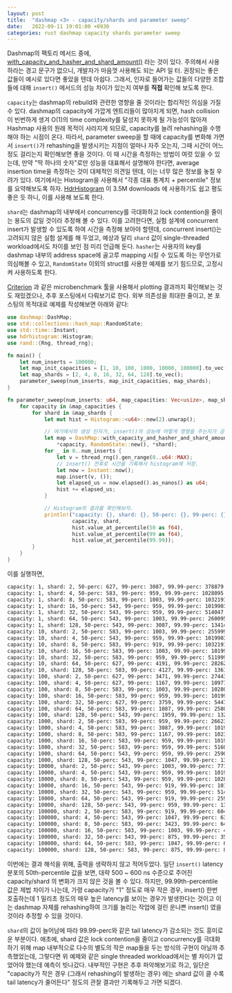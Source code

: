 ```yaml
---
layout: post
title:  "dashmap <3> - capacity/shards and parameter sweep"
date:   2022-09-11 19:01:00 +0930
categories: rust dashmap capacity shards parameter sweep
---
```


Dashmap의 팩토리 메서드 중에, [with_capacity_and_hasher_and_shard_amount()](https://docs.rs/dashmap/latest/dashmap/struct.DashMap.html#method.with_capacity_and_hasher_and_shard_amount)
라는 것이 있다. 주의해서 사용하라는 경고 문구가 없으니, 개발자가 마음껏 사용해도 되는 API 일 터. 
권장되는 좋은 값들이 예시로 있다면 좋았을 텐데 아쉽다. 그래서, 인자로 들어가는 값들의 다양한 조합들에 대해
`insert()` 메서드의 성능 차이가 있는지 여부를 **직접** 확인해 보도록 한다.

`capacity`는 dashmap의 rebuild와 관련한 영향을 줄 것이라는 합리적인 의심을 가질 수 있다.
dashmap의 capacity에 가깝게 엔트리들이 많아지게 되면, hash collision이 빈번하게 생겨 O(1)의 
time complexity를 달성치 못하게 될 가능성이 많아져 Hashmap 사용의 원래 목적이 사라지게 되므로,
capacity를 늘려 rehashing을 수행해야 하는 시점이 온다. 따라서, parameter sweep을 할 때에 
capacity를 변화해 가면서 `insert()`가 rehashing을 발생시키는 지점이 얼마나 자주 오는지, 
그때 시간이 어느 정도 걸리는지 확인해보면 좋을 것이다. 
이 때 시간을 측정하는 방법이 여럿 있을 수 있는데, 만약 "딱 하나의 숫자"로만 성능을 대표해서 설명해야 한다면, 
average insertion time을 측정하는 것이 대체적인 의견일 텐데, 이는 너무 많은 정보를 놓칠 우려가 있다.
여기에서는 Histogram을 사용해서 "각종 대표 통계치 + percentile" 정보를 요약해보도록 하자.
[HdrHistogram](https://crates.io/crates/hdrhistogram) 이 3.5M downloads 에 사용하기도 쉽고
평도 좋은 듯 하니, 이를 사용해 보도록 한다.

`shard`는 dashmap의 내부에서 concurrency를 극대화하고 lock contention을 줄이는 용도의 값일 것이라
추정해 볼 수 있다. 이를 고려한다면, 실험 설계에 concurrent insert가 발생할 수 있도록 하여 시간을 측정해
보아야 할텐데, concurrent insert()는 고려되지 않은 실험 설계를 해 두었고, 예상과 달리 
`shard` 값이 single-threaded workload에서도 차이를 보인 점 미리 언급해 둔다.
`hasher`는 사용자의 key를 dashmap 내부의 address space에 골고루 mapping 시킬 수 있도록 하는
무언가로 의심해볼 수 있고, `RandomState` 이외의 struct를 사용한 예제를 보기 힘드므로, 고정시켜 사용하도록 한다.

[Criterion](https://crates.io/crates/criterion) 과 같은 microbenchmark 툴을 사용해서 
plotting 결과까지 확인해보는 것도 재밌겠으나, 추후 포스팅에서 다뤄보기로 한다. 
외부 의존성을 최대한 줄이고, 본 포스팅의 목적대로 예제를 작성해보면 아래와 같다:

```rust
use dashmap::DashMap;
use std::collections::hash_map::RandomState;
use std::time::Instant;
use hdrhistogram::Histogram;
use rand::{Rng, thread_rng};

fn main() {
    let num_inserts = 100000;
    let map_init_capacities = [1, 10, 100, 1000, 10000, 100000].to_vec();
    let map_shards = [2, 4, 8, 16, 32, 64, 128].to_vec();
    parameter_sweep(num_inserts, map_init_capacities, map_shards);
}

fn parameter_sweep(num_inserts: u64, map_capacities: Vec<usize>, map_shards: Vec<usize>) {
    for capacity in &map_capacities {
        for shard in &map_shards {
            let mut hist = Histogram::<u64>::new(2).unwrap();

            // 여기에서의 생성 인자가, insert()의 성능에 어떻게 영향을 주는지가 궁금.
            let map = DashMap::with_capacity_and_hasher_and_shard_amount(
                *capacity, RandomState::new(), *shard);
            for _ in 0..num_inserts {
                let v = thread_rng().gen_range(0..u64::MAX);
                // insert() 전후로 시간을 기록해서 histogram에 저장.
                let now = Instant::now();
                map.insert(v, ());
                let elapsed_us = now.elapsed().as_nanos() as u64;
                hist += elapsed_us;
            }

            // Histogram의 결과를 확인해보자.
            println!("capacity: {}, shard: {}, 50-perc: {}, 99-perc: {}, 99.99-perc: {}",
                     capacity, shard,
                     hist.value_at_percentile(50 as f64),
                     hist.value_at_percentile(99 as f64),
                     hist.value_at_percentile(99.99));
        }
    }
}
```

이를 실행하면,
```bash
capacity: 1, shard: 2, 50-perc: 627, 99-perc: 3087, 99.99-perc: 378879
capacity: 1, shard: 4, 50-perc: 583, 99-perc: 959, 99.99-perc: 1028095
capacity: 1, shard: 8, 50-perc: 583, 99-perc: 1003, 99.99-perc: 1032191
capacity: 1, shard: 16, 50-perc: 543, 99-perc: 959, 99.99-perc: 1019903
capacity: 1, shard: 32, 50-perc: 543, 99-perc: 959, 99.99-perc: 514047
capacity: 1, shard: 64, 50-perc: 543, 99-perc: 1003, 99.99-perc: 260095
capacity: 1, shard: 128, 50-perc: 543, 99-perc: 3087, 99.99-perc: 134143
capacity: 10, shard: 2, 50-perc: 583, 99-perc: 1003, 99.99-perc: 255999
capacity: 10, shard: 4, 50-perc: 543, 99-perc: 959, 99.99-perc: 1019903
capacity: 10, shard: 8, 50-perc: 583, 99-perc: 919, 99.99-perc: 1032191
capacity: 10, shard: 16, 50-perc: 583, 99-perc: 1003, 99.99-perc: 1019903
capacity: 10, shard: 32, 50-perc: 583, 99-perc: 959, 99.99-perc: 511999
capacity: 10, shard: 64, 50-perc: 627, 99-perc: 4191, 99.99-perc: 282623
capacity: 10, shard: 128, 50-perc: 583, 99-perc: 4127, 99.99-perc: 136191
capacity: 100, shard: 2, 50-perc: 627, 99-perc: 3471, 99.99-perc: 274431
capacity: 100, shard: 4, 50-perc: 627, 99-perc: 1167, 99.99-perc: 1097727
capacity: 100, shard: 8, 50-perc: 583, 99-perc: 1003, 99.99-perc: 1028095
capacity: 100, shard: 16, 50-perc: 583, 99-perc: 959, 99.99-perc: 1019903
capacity: 100, shard: 32, 50-perc: 627, 99-perc: 3759, 99.99-perc: 544767
capacity: 100, shard: 64, 50-perc: 583, 99-perc: 1087, 99.99-perc: 258047
capacity: 100, shard: 128, 50-perc: 543, 99-perc: 1959, 99.99-perc: 132095
capacity: 1000, shard: 2, 50-perc: 583, 99-perc: 959, 99.99-perc: 266239
capacity: 1000, shard: 4, 50-perc: 583, 99-perc: 3087, 99.99-perc: 1019903
capacity: 1000, shard: 8, 50-perc: 583, 99-perc: 1167, 99.99-perc: 1023999
capacity: 1000, shard: 16, 50-perc: 583, 99-perc: 959, 99.99-perc: 1019903
capacity: 1000, shard: 32, 50-perc: 583, 99-perc: 959, 99.99-perc: 516095
capacity: 1000, shard: 64, 50-perc: 543, 99-perc: 959, 99.99-perc: 259071
capacity: 1000, shard: 128, 50-perc: 543, 99-perc: 1047, 99.99-perc: 130559
capacity: 10000, shard: 2, 50-perc: 543, 99-perc: 1003, 99.99-perc: 7711
capacity: 10000, shard: 4, 50-perc: 543, 99-perc: 959, 99.99-perc: 1019903
capacity: 10000, shard: 8, 50-perc: 543, 99-perc: 959, 99.99-perc: 1028095
capacity: 10000, shard: 16, 50-perc: 543, 99-perc: 919, 99.99-perc: 1019903
capacity: 10000, shard: 32, 50-perc: 543, 99-perc: 959, 99.99-perc: 514047
capacity: 10000, shard: 64, 50-perc: 543, 99-perc: 919, 99.99-perc: 259071
capacity: 10000, shard: 128, 50-perc: 543, 99-perc: 959, 99.99-perc: 132095
capacity: 100000, shard: 2, 50-perc: 583, 99-perc: 919, 99.99-perc: 6047
capacity: 100000, shard: 4, 50-perc: 543, 99-perc: 1047, 99.99-perc: 6399
capacity: 100000, shard: 8, 50-perc: 583, 99-perc: 3423, 99.99-perc: 6431
capacity: 100000, shard: 16, 50-perc: 583, 99-perc: 1003, 99.99-perc: 4927
capacity: 100000, shard: 32, 50-perc: 543, 99-perc: 875, 99.99-perc: 3583
capacity: 100000, shard: 64, 50-perc: 583, 99-perc: 1047, 99.99-perc: 6847
capacity: 100000, shard: 128, 50-perc: 583, 99-perc: 875, 99.99-perc: 8703
```

이번에는 결과 해석을 위해, 출력을 생략하지 않고 적어두었다.
일단 `insert()` latency 분포의 50th-percentile 값을 보면, 대략 500 ~ 600 ns 수준으로 
주어진 capacity/shard 의 변화가 크지 않은 것을 볼 수 있다. 하지만, 99.99th-percentile 값은
제법 차이가 나는데, 가령 capacity가 "1" 정도로 매우 작은 경우, insert() 한번 호출하는데 
1 밀리초 정도의 매우 높은 latency를 보이는 경우가 발생한다는 것이고 이는 dashmap 자체를 rehashing하여
크기를 늘리는 작업에 걸린 운나쁜 insert() 였을 것이라 추정할 수 있을 것이다.

`shard`의 값이 늘어남에 따라 99.99-perc와 같은 tail latency가 감소되는 것도 흥미로운 부분이다.
애초에, shard 값은 lock contention을 줄이고 concurrency를 극대화하기 위해 map 내부적으로 
다수의 별도의 작은 map들을 두는 방식의 구현이 아닐까 추측했었는데, 그렇다면 위 예제와 같은 single threaded
workload에서는 별 차이가 없었어야 했는데 예측이 빗나갔다. 내부적인 구현은 추후 파악해보기로 하고,
일단은 "capacity가 작은 경우 (그래서 rehashing이 발생하는 경우) 에는 shard 값이 클 수록
tail latency가 줄어든다" 정도의 관찰 결과만 기록해두고 가면 되겠다.
